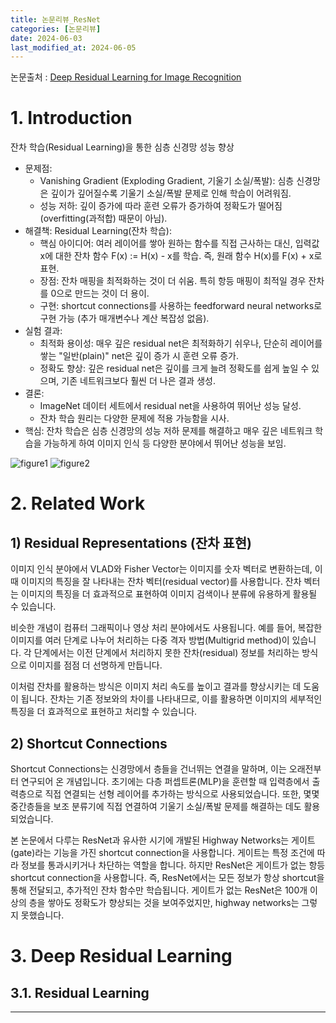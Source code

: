 ```yaml
---
title: 논문리뷰_ResNet
categories: [논문리뷰] 
date: 2024-06-03
last_modified_at: 2024-06-05
---
```


논문출처 : [Deep Residual Learning for Image Recognition](https://arxiv.org/pdf/1512.03385)


# 1. Introduction
잔차 학습(Residual Learning)을 통한 심층 신경망 성능 향상

* 문제점:
    * Vanishing Gradient (Exploding Gradient, 기울기 소실/폭발): 심층 신경망은 깊이가 깊어질수록 기울기 소실/폭발 문제로 인해 학습이 어려워짐.
    * 성능 저하: 깊이 증가에 따라 훈련 오류가 증가하여 정확도가 떨어짐 (overfitting(과적합) 때문이 아님).
* 해결책: Residual Learning(잔차 학습):
    * 핵심 아이디어: 여러 레이어를 쌓아 원하는 함수를 직접 근사하는 대신, 입력값 x에 대한 잔차 함수 F(x) := H(x) - x를 학습. 즉, 원래 함수 H(x)를 F(x) + x로 표현.
    * 장점: 잔차 매핑을 최적화하는 것이 더 쉬움. 특히 항등 매핑이 최적일 경우 잔차를 0으로 만드는 것이 더 용이.
    * 구현: shortcut connections를 사용하는 feedforward neural networks로 구현 가능 (추가 매개변수나 계산 복잡성 없음).
* 실험 결과:
    * 최적화 용이성: 매우 깊은 residual net은 최적화하기 쉬우나, 단순히 레이어를 쌓는 "일반(plain)" net은 깊이 증가 시 훈련 오류 증가.
    * 정확도 향상: 깊은 residual net은 깊이를 크게 늘려 정확도를 쉽게 높일 수 있으며, 기존 네트워크보다 훨씬 더 나은 결과 생성.
* 결론:
    * ImageNet 데이터 세트에서 residual net을 사용하여 뛰어난 성능 달성.
    * 잔차 학습 원리는 다양한 문제에 적용 가능함을 시사.
* 핵심: 잔차 학습은 심층 신경망의 성능 저하 문제를 해결하고 매우 깊은 네트워크 학습을 가능하게 하여 이미지 인식 등 다양한 분야에서 뛰어난 성능을 보임.

![figure1]()
![figure2]()


# 2. Related Work
## 1) Residual Representations (잔차 표현)
이미지 인식 분야에서 VLAD와 Fisher Vector는 이미지를 숫자 벡터로 변환하는데, 이때 이미지의 특징을 잘 나타내는 잔차 벡터(residual vector)를 사용합니다. 잔차 벡터는 이미지의 특징을 더 효과적으로 표현하여 이미지 검색이나 분류에 유용하게 활용될 수 있습니다.

비슷한 개념이 컴퓨터 그래픽이나 영상 처리 분야에서도 사용됩니다. 예를 들어, 복잡한 이미지를 여러 단계로 나누어 처리하는 다중 격자 방법(Multigrid method)이 있습니다. 각 단계에서는 이전 단계에서 처리하지 못한 잔차(residual) 정보를 처리하는 방식으로 이미지를 점점 더 선명하게 만듭니다.

이처럼 잔차를 활용하는 방식은 이미지 처리 속도를 높이고 결과를 향상시키는 데 도움이 됩니다. 잔차는 기존 정보와의 차이를 나타내므로, 이를 활용하면 이미지의 세부적인 특징을 더 효과적으로 표현하고 처리할 수 있습니다.

## 2) Shortcut Connections
Shortcut Connections는 신경망에서 층들을 건너뛰는 연결을 말하며, 이는 오래전부터 연구되어 온 개념입니다. 초기에는 다층 퍼셉트론(MLP)을 훈련할 때 입력층에서 출력층으로 직접 연결되는 선형 레이어를 추가하는 방식으로 사용되었습니다. 또한, 몇몇 중간층들을 보조 분류기에 직접 연결하여 기울기 소실/폭발 문제를 해결하는 데도 활용되었습니다.

본 논문에서 다루는 ResNet과 유사한 시기에 개발된 Highway Networks는 게이트(gate)라는 기능을 가진 shortcut connection을 사용합니다. 게이트는 특정 조건에 따라 정보를 통과시키거나 차단하는 역할을 합니다. 하지만 ResNet은 게이트가 없는 항등 shortcut connection을 사용합니다. 즉, ResNet에서는 모든 정보가 항상 shortcut을 통해 전달되고, 추가적인 잔차 함수만 학습됩니다. 게이트가 없는 ResNet은 100개 이상의 층을 쌓아도 정확도가 향상되는 것을 보여주었지만, highway networks는 그렇지 못했습니다.


# 3. Deep Residual Learning
## 3.1. Residual Learning





























---